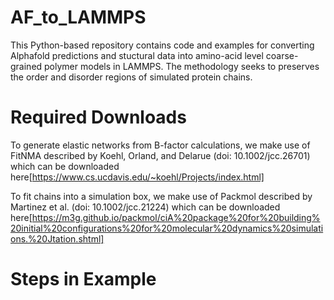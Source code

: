 # AF_to_LAMMPS
This Python-based repository contains code and examples for converting Alphafold predictions and stuctural data into amino-acid level coarse-grained polymer models in LAMMPS. The methodology seeks to preserves the order and disorder regions of simulated protein chains.

# Required Downloads
To generate elastic networks from B-factor calculations, we make use of FitNMA described by Koehl, Orland, and Delarue (doi: 10.1002/jcc.26701) which can be downloaded here[https://www.cs.ucdavis.edu/~koehl/Projects/index.html]

To fit chains into a simulation box, we make use of Packmol described by Martinez et al. (doi: 10.1002/jcc.21224) which can be downloaded here[https://m3g.github.io/packmol/ciA%20package%20for%20building%20initial%20configurations%20for%20molecular%20dynamics%20simulations.%20Jtation.shtml] 



# Steps in Example 
